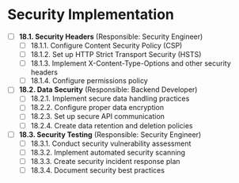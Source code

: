 # Security Implementation

- [ ] **18.1. Security Headers** (Responsible: Security Engineer)
  - [ ] 18.1.1. Configure Content Security Policy (CSP)
  - [ ] 18.1.2. Set up HTTP Strict Transport Security (HSTS)
  - [ ] 18.1.3. Implement X-Content-Type-Options and other security headers
  - [ ] 18.1.4. Configure permissions policy

- [ ] **18.2. Data Security** (Responsible: Backend Developer)
  - [ ] 18.2.1. Implement secure data handling practices
  - [ ] 18.2.2. Configure proper data encryption
  - [ ] 18.2.3. Set up secure API communication
  - [ ] 18.2.4. Create data retention and deletion policies

- [ ] **18.3. Security Testing** (Responsible: Security Engineer)
  - [ ] 18.3.1. Conduct security vulnerability assessment
  - [ ] 18.3.2. Implement automated security scanning
  - [ ] 18.3.3. Create security incident response plan
  - [ ] 18.3.4. Document security best practices 